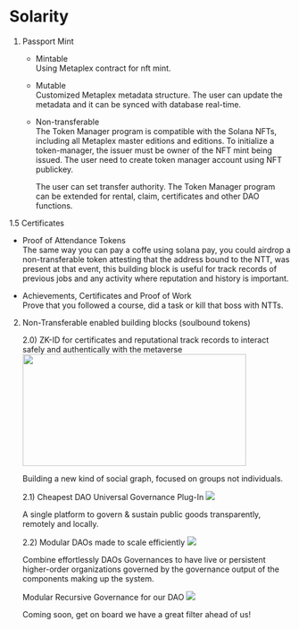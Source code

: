 # Solarity

1. Passport Mint
   
   - Mintable <br>
     Using Metaplex contract for nft mint.
   
   - Mutable<br>
   	 Customized Metaplex metadata structure.
   	 The user can update the metadata and it can be synced with database real-time. 
   
   - Non-transferable<br>
   	 The Token Manager program is compatible with the Solana NFTs, including all Metaplex master editions and editions. 
   	 To initialize a token-manager, the issuer must be owner of the NFT mint being issued.
   	 The user need to create token manager account using NFT publickey.<br>

   	 The user can set transfer authority.
   	 The Token Manager program can be extended for rental, claim, certificates and other DAO functions.
	 
1.5 Certificates

   - Proof of Attendance Tokens<br>
	The same way you can pay a coffe using solana pay, you could airdrop a non-transferable token attesting that the address bound to the NTT, was 	   present at that event, this building block is useful for track records of previous jobs and any activity where reputation and history is important.
  
   - Achievements, Certificates and Proof of Work<br>
   	Prove that you followed a course, did a task or kill that boss with NTTs.

2. Non-Transferable enabled building blocks (soulbound tokens)

	2.0) ZK-ID for certificates and reputational track records to interact safely and authentically with the metaverse
	<img src= "https://user-images.githubusercontent.com/74720466/173893469-15401747-5014-4066-b745-cc6886e9949f.png" width="400" height="200"/>

	Building a new kind of social graph, focused on groups not individuals.
	
	2.1) Cheapest DAO Universal Governance Plug-In
	<img src= "https://user-images.githubusercontent.com/74720466/173891568-809ddf0f-a951-427d-8202-1c07d13905c5.png"/>

	A single platform to govern & sustain public goods transparently, remotely and locally.

	2.2) Modular DAOs made to scale efficiently
	<img src= "https://user-images.githubusercontent.com/74720466/173890477-18d3c399-3f63-4db5-981d-4e1ffe63fa68.png"/>

	Combine effortlessly DAOs Governances to have live or persistent higher-order organizations governed by the governance output of the components making up the system.

	Modular Recursive Governance for our DAO
	<img src="https://user-images.githubusercontent.com/74720466/173895359-35b97547-6fb7-4918-9ddf-2dfe012ad1de.png"/>

	Coming soon, get on board we have a great filter ahead of us!
	

